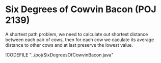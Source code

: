 # Six Degrees of Cowvin Bacon (POJ 2139)

A shortest path problem, we need to calculate out shortest distance between each pair of cows,
then for each cow we caculate its average distance to other cows and at last preserve the lowest value.

!CODEFILE "../poj/SixDegreesOfCowvinBacon.java"
